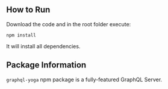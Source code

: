 ## How to Run

Download the code and in the root folder execute:

```
npm install
```

It will install all dependencies.

## Package Information

`graphql-yoga` npm package is a fully-featured GraphQL Server.
